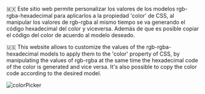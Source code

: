 🇲🇽 Este sitio web permite personalizar los valores de los modelos rgb-rgba-hexadecimal para aplicarlos a la propiedad 'color' de CSS, al manipular los valores de rgb-rgba al mismo 
tiempo se va generando el código hexadecimal del color y viceversa. Además de que es posible copiar el código del color de acuerdo al modelo deseado.

🇺🇸 This website allows to customize the values of the rgb-rgba-hexadecimal models to apply them to the 'color' property of CSS, by manipulating the values of rgb-rgba at the same 
time the hexadecimal code of the color is generated and vice versa. It's also possible to copy the color code according to the desired model.


![colorPicker](https://github.com/user-attachments/assets/bef9fca4-19ff-4508-a1d7-018e9c9a3607)

